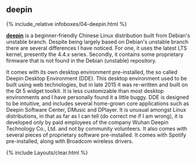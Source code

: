 ## deepin
{% include_relative infoboxes/04-deepin.html %}

[**deepin**](https://www.deepin.org/?lang=en) is a beginner-friendly Chinese Linux distribution built from Debian's unstable branch. Despite being largely based on Debian's unstable branch there are several differences I have noticed. For one, it uses the latest LTS kernel, presently the 4.4.x series. Secondly, it contains some proprietary firmware that is not found in the Debian (unstable) repository.

It comes with its own desktop environment pre-installed, the so called Deepin Desktop Environment (DDE). This desktop environment used to be built using web technologies, but in late 2015 it was re-written and built on the Qt 5 widget toolkit. It is less customizable than most desktop environments and I have personally found it a little buggy. DDE is designed to be intuitive, and includes several home-grown core applications such as Deepin Software Center, DMusic and DPlayer. It is unusual amongst Linux distributions, in that as far as I can tell (do correct me if I am wrong), it is developed only by paid employees of the company Wuhan Deepin Technology Co., Ltd. and not by community volunteers. It also comes with several pieces of proprietary software pre-installed. It comes with Spotify pre-installed, along with Broadcom wireless drivers.

{% include Layouts/clear.html %}

